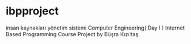 # ibpproject
insan kaynakları yönetim sistemi
Computer Engineering( Day I ) Internet Based Programming Course Project by Büşra Kızıltaş 
